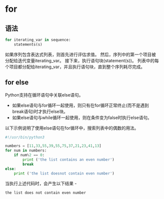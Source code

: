 
# for 

## 语法
```py
for iterating_var in sequence:
    statements(s)
```

如果序列包含表达式列表，则首先进行评估求值。 
然后，序列中的第一个项目被分配给迭代变量iterating_var。 
接下来，执行语句块(statement(s))。
列表中的每个项目都分配给iterating_var，并且执行语句块，直到整个序列耗尽完成。


## for else

Python支持在循环语句中关联else语句。
* 如果else语句与for循环一起使用，则只有在for循环正常终止(而不是遇到break语句)时才执行else块。
* 如果else语句与while循环一起使用，则在条件变为false时执行else语句。

以下示例说明了使用else语句在for循环中，搜索列表中的偶数的用法。
```py
#!/usr/bin/python3

numbers = [11,33,55,39,55,75,37,21,23,41,13]
for num in numbers:
    if num%2 == 0:
        print ('the list contains an even number')
        break
else:
    print ('the list doesnot contain even number')
```

当执行上述代码时，会产生以下结果 -
```
the list does not contain even number
```




